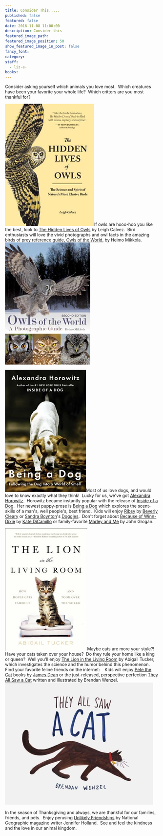 ```yaml
---
title: Consider This.....
published: false
featured: false
date: 2016-11-08 11:00:00
description: Consider this
featured_image_path:
featured_image_position: 50
show_featured_image_in_post: false
fancy_font:
category:
staff:
  - liz-e-
books:
---
```



Consider asking yourself which animals you love most.&nbsp; Which creatures have been your favorite your whole life?&nbsp; Which critters are you most thankful for?

![](/uploads/versions/9781632170255---x----292-400x---.jpg)If owls are hooo-hoo you like the best, look to [The Hidden Lives of Owls](http://www.brooklinebooksmith-shop.com/book/9781632170255) by Leigh Calvez.&nbsp; Bird enthusiasts will love the vivid photographs and owl facts in the amazing birds of prey reference guide, <u>Owls of the World</u>, by Heimo Mikkola.&nbsp; [![](/uploads/versions/owls---photo-guide---x----279-400x---.jpg)](http://www.brooklinebooksmith-shop.com/book/9781770852747)

[![](/uploads/versions/9781476795997---x----265-400x---.jpg)](http://www.brooklinebooksmith-shop.com/book/9781476795997)Most of us love dogs, and would love to know exactly what they think!&nbsp; Lucky for us, we've got [Alexandra Horowitz](http://www.brooklinebooksmith-shop.com/search/author/%22Horowitz%2C%20Alexandra%22).&nbsp; Horowitz became instantly popular with the release of [<u>Inside of a Dog</u>](http://www.brooklinebooksmith-shop.com/book/9781416583431).&nbsp; Her newest puppy-prose is [<u>Being a Dog</u>](http://www.brooklinebooksmith-shop.com/book/9781476795997) which explores the scent-skills of a man's, well people's, best friend.&nbsp; Kids will enjoy [<u>Ribsy</u>](http://www.brooklinebooksmith-shop.com/book/9780380709557) by [Beverly Cleary](http://www.brooklinebooksmith-shop.com/search/author/%22Cleary%2C%20Beverly%22) or [Sandra Boynton](http://www.brooklinebooksmith-shop.com/search/author/%22Boynton%2C%20Sandra%22)'s [<u>Doggies</u>](http://www.brooklinebooksmith-shop.com/book/9780671493189).&nbsp; Don't forget about [<u>Because of Winn-Dixie</u>](http://www.brooklinebooksmith-shop.com/book/9780763644321) by&nbsp;[Kate DiCamillo](http://www.brooklinebooksmith-shop.com/search/author/%22DiCamillo%2C%20Kate%22) or family-favorite [<u>Marley and Me</u>](http://www.brooklinebooksmith-shop.com/book/9780060817091) by John Grogan.

[![](/uploads/versions/cat-living-room---x----269-400x---.jpg)](http://www.brooklinebooksmith-shop.com/book/9781476738239)Maybe cats are more your style?!&nbsp; Have your cats taken over your house?&nbsp; Do they rule your home like a king or queen?&nbsp; Well you'll enjoy [<u>The Lion in the Living Room</u>](http://www.brooklinebooksmith-shop.com/book/9781476738239) by Abigail Tucker, which investigates the science and the humor behind this phenomenon.&nbsp; Find your favorite feline friends on the internet: &nbsp;&nbsp; Kids will enjoy [<u>Pete the Cat</u>](http://www.brooklinebooksmith-shop.com/book/9780062304254) books by [James Dean](http://www.brooklinebooksmith-shop.com/search/author/%22Dean%2C%20James%22) or the just-released, perspective perfection [They All Saw a Cat](http://www.brooklinebooksmith-shop.com/book/9781452150130) written and illustrated by Brendan Wenzel. ![](/uploads/versions/all-saw-a-cat---x----485-400x---.jpg)

In the season of Thanksgiving and always, we are thankful for our families, friends, and pets.&nbsp; Enjoy perusing [<u>Unlikely Friendships</u>](http://www.brooklinebooksmith-shop.com/book/9780761159131) by National Geographic magazine writer Jennifer Holland.&nbsp; See and feel the kindness and the love in our animal kingdom.